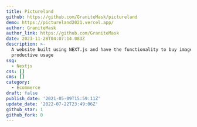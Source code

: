 ```yaml
---
title: Pictureland
github: https://github.com/GraniteMask/pictureland
demo: https://pictureland2021.vercel.app/
author: GraniteMask
author_link: https://github.com/GraniteMask
date: 2023-11-28T04:07:14.083Z
description: >-
  A website built using NEXT.js and have the functionality to buy images for
  productive usage
ssg:
  - Nextjs
css: []
cms: []
category:
  - Ecommerce
draft: false
publish_date: '2021-05-09T15:59:11Z'
update_date: '2022-07-22T23:49:06Z'
github_star: 1
github_fork: 0
---
```

